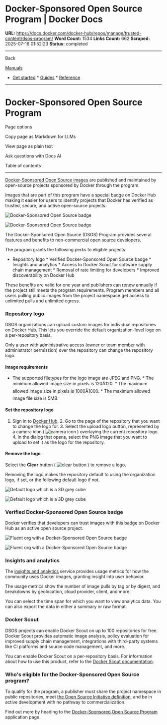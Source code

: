 # Docker-Sponsored Open Source Program | Docker Docs

**URL:** https://docs.docker.com/docker-hub/repos/manage/trusted-content/dsos-program/
**Word Count:** 1534
**Links Count:** 662
**Scraped:** 2025-07-16 01:52:23
**Status:** completed

---

Back

[Manuals](https://docs.docker.com/manuals/)

  * [Get started](https://docs.docker.com/get-started/)   * [Guides](https://docs.docker.com/guides/)   * [Reference](https://docs.docker.com/reference/)

* * *

# Docker-Sponsored Open Source Program

Page options

Copy page as Markdown for LLMs

View page as plain text

Ask questions with Docs AI

Table of contents

* * *

[Docker-Sponsored Open Source images](https://hub.docker.com/search?q=&image_filter=open_source) are published and maintained by open-source projects sponsored by Docker through the program.

Images that are part of this program have a special badge on Docker Hub making it easier for users to identify projects that Docker has verified as trusted, secure, and active open-source projects.

![Docker-Sponsored Open Source badge](https://docs.docker.com/docker-hub/images/sponsored-badge-iso.png)

![Docker-Sponsored Open Source badge](https://docs.docker.com/docker-hub/images/sponsored-badge-iso.png)

The Docker-Sponsored Open Source \(DSOS\) Program provides several features and benefits to non-commercial open source developers.

The program grants the following perks to eligible projects:

  * Repository logo   * Verified Docker-Sponsored Open Source badge   * Insights and analytics   * Access to Docker Scout for software supply chain management   * Removal of rate limiting for developers   * Improved discoverability on Docker Hub

These benefits are valid for one year and publishers can renew annually if the project still meets the program requirements. Program members and all users pulling public images from the project namespace get access to unlimited pulls and unlimited egress.

### Repository logo

DSOS organizations can upload custom images for individual repositories on Docker Hub. This lets you override the default organization-level logo on a per-repository basis.

Only a user with administrative access \(owner or team member with administrator permission\) over the repository can change the repository logo.

#### Image requirements

  * The supported filetypes for the logo image are JPEG and PNG.   * The minimum allowed image size in pixels is 120Ã120.   * The maximum allowed image size in pixels is 1000Ã1000.   * The maximum allowed image file size is 5MB.

#### Set the repository logo

  1. Sign in to [Docker Hub](https://hub.docker.com).   2. Go to the page of the repository that you want to change the logo for.   3. Select the upload logo button, represented by a camera icon \( ![camera icon](https://docs.docker.com/docker-hub/images/upload_logo_sm.png) \) overlaying the current repository logo.   4. In the dialog that opens, select the PNG image that you want to upload to set it as the logo for the repository.

#### Remove the logo

Select the **Clear** button \( ![clear button](https://docs.docker.com/docker-hub/images/clear_logo_sm.png) \) to remove a logo.

Removing the logo makes the repository default to using the organization logo, if set, or the following default logo if not.

![Default logo which is a 3D grey cube](https://docs.docker.com/docker-hub/images/default_logo_sm.png)

![Default logo which is a 3D grey cube](https://docs.docker.com/docker-hub/images/default_logo_sm.png)

### Verified Docker-Sponsored Open Source badge

Docker verifies that developers can trust images with this badge on Docker Hub as an active open source project.

![Fluent org with a Docker-Sponsored Open Source badge](https://docs.docker.com/docker-hub/images/sponsored-badge.png)

![Fluent org with a Docker-Sponsored Open Source badge](https://docs.docker.com/docker-hub/images/sponsored-badge.png)

### Insights and analytics

The [insights and analytics](https://docs.docker.com/docker-hub/publish/insights-analytics) service provides usage metrics for how the community uses Docker images, granting insight into user behavior.

The usage metrics show the number of image pulls by tag or by digest, and breakdowns by geolocation, cloud provider, client, and more.

You can select the time span for which you want to view analytics data. You can also export the data in either a summary or raw format.

### Docker Scout

DSOS projects can enable Docker Scout on up to 100 repositories for free. Docker Scout provides automatic image analysis, policy evaluation for improved supply chain management, integrations with third-party systems like CI platforms and source code management, and more.

You can enable Docker Scout on a per-repository basis. For information about how to use this product, refer to the [Docker Scout documentation](https://docs.docker.com/scout/).

### Who's eligible for the Docker-Sponsored Open Source program?

To qualify for the program, a publisher must share the project namespace in public repositories, meet [the Open Source Initiative definition](https://opensource.org/docs/osd), and be in active development with no pathway to commercialization.

Find out more by heading to the [Docker-Sponsored Open Source Program](https://www.docker.com/community/open-source/application/) application page.